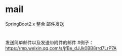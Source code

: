 # mail
SpringBoot2.x 整合 邮件发送
#
发送简单邮件以及发送带附件的邮件
#例子：https://mp.weixin.qq.com/s/jfBe_dJJk0BB8rrd7LrP7A
